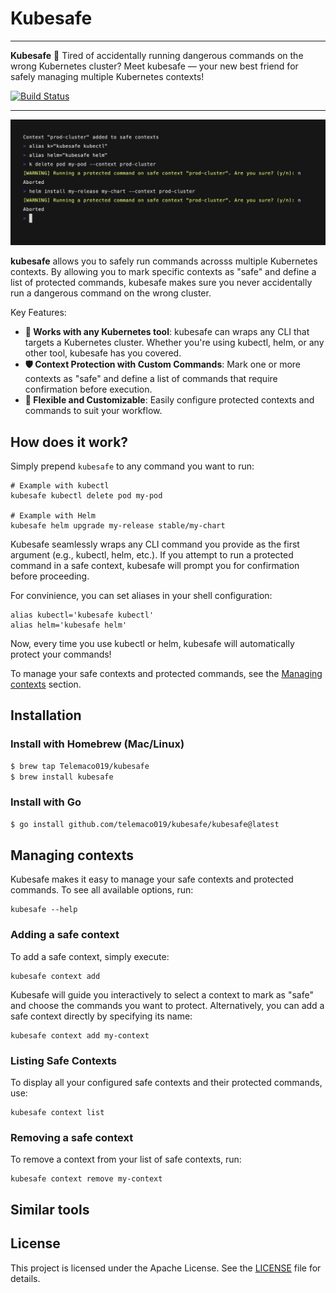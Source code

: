 # Kubesafe

---

**Kubesafe** 🔁 Tired of accidentally running dangerous commands on the wrong Kubernetes cluster? Meet kubesafe — your new best friend for safely managing multiple Kubernetes contexts!

<p>
    <a href="https://github.com/Telemaco019/kubesafe/actions"><img src="https://github.com/Telemaco019/kubesafe/actions/workflows/ci.yaml/badge.svg" alt="Build Status"></a>
</p>

---

![](./docs/demo.jpg)

**kubesafe** allows you to safely run commands acrosss multiple Kubernetes contexts.
By allowing you to mark specific contexts as "safe" and define a list of protected commands, kubesafe makes sure
you never accidentally run a dangerous command on the wrong cluster.

Key Features:

- **🚀 Works with any Kubernetes tool**: kubesafe can wraps any CLI that targets a Kubernetes cluster. Whether you're using kubectl, helm, or any other tool, kubesafe has you covered.
- **🛡️ Context Protection with Custom Commands**: Mark one or more contexts as "safe" and define a list of commands that require confirmation before execution.
- **🔄 Flexible and Customizable**: Easily configure protected contexts and commands to suit your workflow.

## How does it work?

Simply prepend `kubesafe` to any command you want to run:

```shell
# Example with kubectl
kubesafe kubectl delete pod my-pod

# Example with Helm
kubesafe helm upgrade my-release stable/my-chart
```

Kubesafe seamlessly wraps any CLI command you provide as the first argument (e.g., kubectl, helm, etc.).
If you attempt to run a protected command in a safe context, kubesafe will prompt you for confirmation before proceeding.

For convinience, you can set aliases in your shell configuration:

```shell
alias kubectl='kubesafe kubectl'
alias helm='kubesafe helm'
```

Now, every time you use kubectl or helm, kubesafe will automatically protect your commands!

To manage your safe contexts and protected commands, see the [Managing contexts](#managing-contexts) section.

## Installation

### Install with Homebrew (Mac/Linux)

```sh
$ brew tap Telemaco019/kubesafe
$ brew install kubesafe
```

### Install with Go

```sh
$ go install github.com/telemaco019/kubesafe/kubesafe@latest
```

## Managing contexts

Kubesafe makes it easy to manage your safe contexts and protected commands. To see all available options, run:

```shell
kubesafe --help
```

### Adding a safe context

To add a safe context, simply execute:

```shell
kubesafe context add
```

Kubesafe will guide you interactively to select a context to mark as "safe" and choose the commands you want to protect.
Alternatively, you can add a safe context directly by specifying its name:

```shell
kubesafe context add my-context
```

### Listing Safe Contexts

To display all your configured safe contexts and their protected commands, use:

```shell
kubesafe context list
```

### Removing a safe context

To remove a context from your list of safe contexts, run:

```shell
kubesafe context remove my-context
```

## Similar tools

## License

This project is licensed under the Apache License. See the [LICENSE](./LICENSE) file for details.
